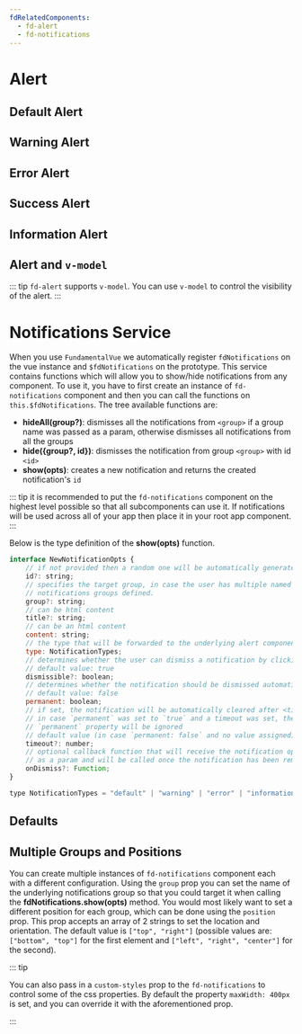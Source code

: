```yaml
---
fdRelatedComponents:
  - fd-alert
  - fd-notifications
---
```


# Alert

## Default Alert
<d-example name="default">
</d-example>

## Warning Alert
<d-example name="warning">
</d-example>

## Error Alert
<d-example name="error">
</d-example>

## Success Alert
<d-example name="success">
</d-example>

## Information Alert
<d-example name="information">
</d-example>

## Alert and `v-model`

::: tip
`fd-alert` supports `v-model`. You can use `v-model` to control the visibility of the alert.
:::

<d-example name="vmodel">
</d-example>

# Notifications Service

When you use `FundamentalVue` we automatically register `fdNotifications` on the vue instance and `$fdNotifications` on the prototype. This service contains functions which will allow you to show/hide notifications from any component.
To use it, you have to first create an instance of `fd-notifications` component and then you can call the functions on `this.$fdNotifications`.
The tree available functions are:
- **hideAll(group?)**: dismisses all the notifications from `<group>` if a group name was passed as a param, otherwise dismisses all notifications from all the groups
- **hide({group?, id})**: dismisses the notification from group `<group>` with id `<id>`
- **show(opts)**: creates a new notification and returns the created notification's `id`

::: tip
it is recommended to put the `fd-notifications` component on the highest level possible so that all subcomponents can use it. If notifications will be used across all of your app then place it in your root app component.
:::

Below is the type definition of the **show(opts)** function.
 
```js
interface NewNotificationOpts {
    // if not provided then a random one will be automatically generated
    id?: string;
    // specifies the target group, in case the user has multiple named 
    // notifications groups defined.
    group?: string;
    // can be html content
    title?: string;
    // can be an html content
    content: string;
    // the type that will be forwarded to the underlying alert component
    type: NotificationTypes;
    // determines whether the user can dismiss a notification by clicking on it
    // default value: true
    dismissible?: boolean;
    // determines whether the notification should be dismissed automatically or not
    // default value: false
    permanent: boolean;
    // if set, the notification will be automatically cleared after <timeout>ms
    // in case `permanent` was set to `true` and a timeout was set, then the 
    // `permanent` property will be ignored
    // default value (in case `permanent: false` and no value assigned): 2000
    timeout?: number;
    // optional callback function that will receive the notification opts object
    // as a param and will be called once the notification has been removed from the list
    onDismiss?: Function;
}

type NotificationTypes = "default" | "warning" | "error" | "information" | "success";
```


## Defaults
<d-example fullscreen-only name="notifications-default">
</d-example>

## Multiple Groups and Positions
You can create multiple instances of `fd-notifications` component each with a different configuration. Using the `group` prop you can set the name of the underlying notifications group so that you could target it when calling the **fdNotifications.show(opts)** method. You would most likely want to set a different position for each group, which can be done using the `position` prop. This prop accepts an array of 2 strings to set the location and orientation. The default value is `["top", "right"]` (possible values are: `["bottom", "top"]` for the first element and `["left", "right", "center"]` for the second).

::: tip

You can also pass in a `custom-styles` prop to the `fd-notifications` to control some of the css properties. By default the property `maxWidth: 400px` is set, and you can override it with the aforementioned prop.

:::

<d-example fullscreen-only name="notifications-group">
</d-example>

 